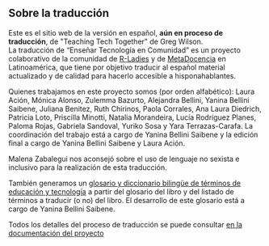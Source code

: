 ## Sobre la traducción

Este es el sitio web de la versión en español, **aún en proceso de traducción**, de "Teaching Tech Together" de Greg Wilson.  
La traducción de “Enseñar Tecnología en Comunidad” es un proyecto colaborativo de la comunidad de [R-Ladies](https://rladies.org/) y de [MetaDocencia](https://www.metadocencia.org/) en Latinoamérica, que tiene por objetivo traducir al español material actualizado y de calidad para hacerlo accesible a hisponahablantes.

Quienes trabajamos en este proyecto somos (por orden alfabético): Laura Ación, Mónica Alonso, Zulemma Bazurto, Alejandra Bellini, Yanina Bellini Saibene,
Juliana Benitez, Ruth Chirinos, Paola Corrales, Ana Laura Diedrich, Patricia Loto, Priscilla Minotti, Natalia Morandeira, Lucía Rodríguez Planes, Paloma Rojas,
Gabriela Sandoval, Yuriko Sosa y Yara Terrazas-Carafa. La coordinación del trabajo está a cargo de Yanina Bellini Saibene y la edición final a cargo de Yanina Bellini Saibene y Laura Ación.

Malena Zabalegui nos aconsejó sobre el uso de lenguaje no sexista e inclusivo para la realización de esta traducción.

También generamos un [glosario y diccionario bilingüe de términos de educación y tecnología](https://yabellini.shinyapps.io/T3Glossary/) a partir del glosario del libro y del listado de términos a traducir (o no) del libro. El desarrollo de este glosario está a cargo de Yanina Bellini Saibene.

Todos los detalles del proceso de traducción se puede consultar [en la documentación del proyecto](https://github.com/gvwilson/teachtogether.tech/blob/master/es/README.md)
